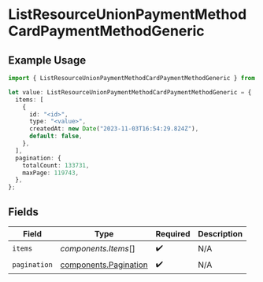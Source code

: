# ListResourceUnionPaymentMethodCardPaymentMethodGeneric

## Example Usage

```typescript
import { ListResourceUnionPaymentMethodCardPaymentMethodGeneric } from "@polar-sh/sdk/models/components/listresourceunionpaymentmethodcardpaymentmethodgeneric.js";

let value: ListResourceUnionPaymentMethodCardPaymentMethodGeneric = {
  items: [
    {
      id: "<id>",
      type: "<value>",
      createdAt: new Date("2023-11-03T16:54:29.824Z"),
      default: false,
    },
  ],
  pagination: {
    totalCount: 133731,
    maxPage: 119743,
  },
};
```

## Fields

| Field                                                          | Type                                                           | Required                                                       | Description                                                    |
| -------------------------------------------------------------- | -------------------------------------------------------------- | -------------------------------------------------------------- | -------------------------------------------------------------- |
| `items`                                                        | *components.Items*[]                                           | :heavy_check_mark:                                             | N/A                                                            |
| `pagination`                                                   | [components.Pagination](../../models/components/pagination.md) | :heavy_check_mark:                                             | N/A                                                            |